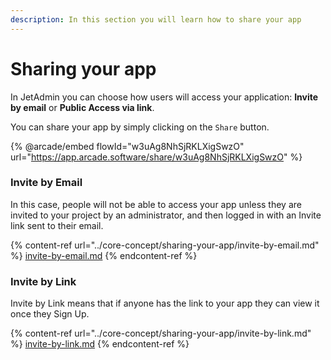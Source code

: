```yaml
---
description: In this section you will learn how to share your app
---
```


# Sharing your app

In JetAdmin you can choose how users will access your application: **Invite by email** or **Public Access via link**.

You can share your app by simply clicking on the `Share` button.

{% @arcade/embed flowId="w3uAg8NhSjRKLXigSwzO" url="https://app.arcade.software/share/w3uAg8NhSjRKLXigSwzO" %}

### Invite by Email

In this case, people will not be able to access your app unless they are invited to your project by an administrator, and then logged in with an Invite link sent to their email.&#x20;

{% content-ref url="../core-concept/sharing-your-app/invite-by-email.md" %}
[invite-by-email.md](../core-concept/sharing-your-app/invite-by-email.md)
{% endcontent-ref %}

### Invite by Link

Invite by Link means that if anyone has the link to your app they can view it once they Sign Up.

{% content-ref url="../core-concept/sharing-your-app/invite-by-link.md" %}
[invite-by-link.md](../core-concept/sharing-your-app/invite-by-link.md)
{% endcontent-ref %}
